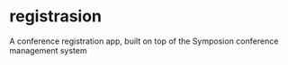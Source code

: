 # registrasion
A conference registration app, built on top of the Symposion conference management system

